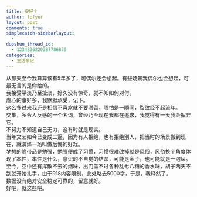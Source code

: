 ```yaml
---
title: 安好？
author: lofyer
layout: post
comments: true
simplecatch-sidebarlayout:
  - 
duoshuo_thread_id:
  - 1234836220387786879
categories:
  - 生活杂记
---
```

从那天至今我算算该有5年多了，可偶尔还会想起。有些场景我偶尔也会想起，可最无言的是你给的。  
我接受平淡乃至扯淡，好久没有惊奇，就不知如何对付。  
虐心的事好多，我默默承受，记下。  
这么多过来我还是相信不喜欢就不要滞留，哪怕是一瞬间，裂纹经不起流年。  
交集，多令人反感的一个名词，曾经乃至现在我都在追求，我觉得有一天我会摒弃它。  
不努力不知道自己无力，这有时就是现实。  
当年文艺如今已变成二逼，因为有人拒绝，也有拒绝别人，把当时的场景搬到现在，就演绎一场叫做后悔的好戏。  
梦想的附带品是勉强，勉强便成了习惯，习惯很难改掉就是风俗，风俗换个角度体现了本性，本性是什么，意识的不自觉的结晶，可能是金子，也可能就是一泡屎。  
至今，空中还有挥散不去的烟味，出门盖不过各种乱七八糟的香水味，胡子两天不刮就开始扎手，由于R18内容限制，此处略去5000字，于是，我释然了。  
数据没有绝对安全稳定可靠的，留意就好。  
好吧，就这些吧。
